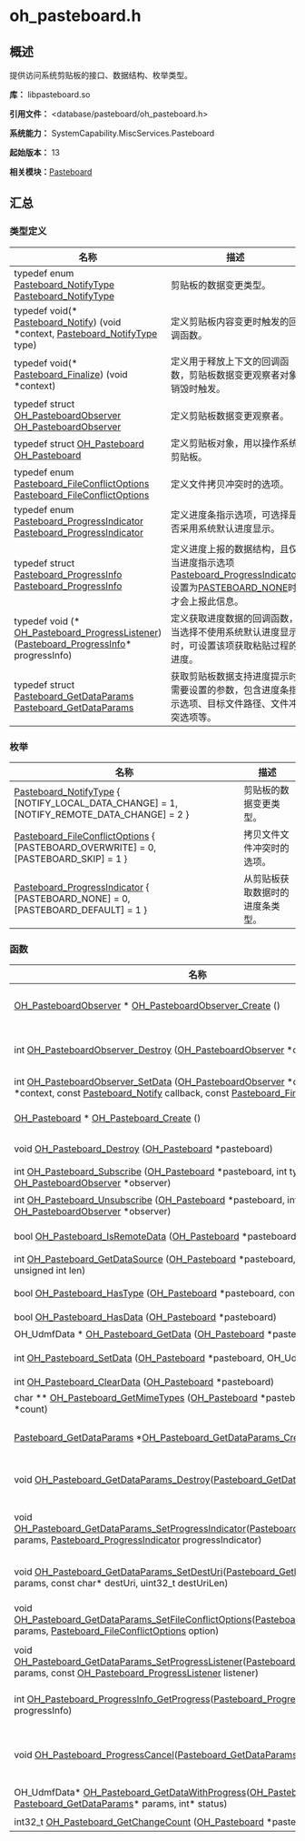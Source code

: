 # oh_pasteboard.h


## 概述

提供访问系统剪贴板的接口、数据结构、枚举类型。 

**库：** libpasteboard.so

**引用文件：** <database/pasteboard/oh_pasteboard.h>

**系统能力：** SystemCapability.MiscServices.Pasteboard

**起始版本：** 13

**相关模块：**[Pasteboard](_pasteboard.md)


## 汇总


### 类型定义

| 名称 | 描述 |
| -------- | -------- |
| typedef enum [Pasteboard_NotifyType](_pasteboard.md#pasteboard_notifytype) [Pasteboard_NotifyType](_pasteboard.md#pasteboard_notifytype) | 剪贴板的数据变更类型。  |
| typedef void(\* [Pasteboard_Notify](_pasteboard.md#pasteboard_notify)) (void \*context, [Pasteboard_NotifyType](_pasteboard.md#pasteboard_notifytype) type) | 定义剪贴板内容变更时触发的回调函数。  |
| typedef void(\* [Pasteboard_Finalize](_pasteboard.md#pasteboard_finalize)) (void \*context) | 定义用于释放上下文的回调函数，剪贴板数据变更观察者对象销毁时触发。  |
| typedef struct [OH_PasteboardObserver](_pasteboard.md#oh_pasteboardobserver) [OH_PasteboardObserver](_pasteboard.md#oh_pasteboardobserver) | 定义剪贴板数据变更观察者。  |
| typedef struct [OH_Pasteboard](_pasteboard.md#oh_pasteboard) [OH_Pasteboard](_pasteboard.md#oh_pasteboard) | 定义剪贴板对象，用以操作系统剪贴板。  |
| typedef enum [Pasteboard_FileConflictOptions](_pasteboard.md#pasteboard_fileconflictoptions) [Pasteboard_FileConflictOptions](_pasteboard.md#pasteboard_fileconflictoptions) | 定义文件拷贝冲突时的选项。 |
| typedef enum [Pasteboard_ProgressIndicator](_pasteboard.md#pasteboard_progressindicator) [Pasteboard_ProgressIndicator](_pasteboard.md#pasteboard_progressindicator) | 定义进度条指示选项，可选择是否采用系统默认进度显示。 |
| typedef struct [Pasteboard_ProgressInfo](_pasteboard.md#pasteboard_progressinfo) [Pasteboard_ProgressInfo](_pasteboard.md#pasteboard_progressinfo) | 定义进度上报的数据结构，且仅当进度指示选项[Pasteboard_ProgressIndicator](_pasteboard.md#pasteboard_progressindicator)设置为[PASTEBOARD_NONE](_pasteboard.md)时才会上报此信息。 |
| typedef void (* [OH_Pasteboard_ProgressListener](_pasteboard.md#oh_pasteboard_progresslistener))([Pasteboard_ProgressInfo](_pasteboard.md#pasteboard_progressinfo)* progressInfo) | 定义获取进度数据的回调函数，当选择不使用系统默认进度显示时，可设置该项获取粘贴过程的进度。 |
| typedef struct [Pasteboard_GetDataParams](_pasteboard.md#pasteboard_getdataparams) [Pasteboard_GetDataParams](_pasteboard.md#pasteboard_getdataparams) | 获取剪贴板数据支持进度提示时需要设置的参数，包含进度条指示选项、目标文件路径、文件冲突选项等。 |


### 枚举

| 名称 | 描述 |
| -------- | -------- |
| [Pasteboard_NotifyType](_pasteboard.md#pasteboard_notifytype) { [NOTIFY_LOCAL_DATA_CHANGE] = 1, [NOTIFY_REMOTE_DATA_CHANGE] = 2 } | 剪贴板的数据变更类型。  |
| [Pasteboard_FileConflictOptions](_pasteboard.md#pasteboard_fileconflictoptions) { [PASTEBOARD_OVERWRITE] = 0, [PASTEBOARD_SKIP] = 1 } | 拷贝文件文件冲突时的选项。 |
| [Pasteboard_ProgressIndicator](_pasteboard.md#pasteboard_progressindicator) { [PASTEBOARD_NONE] = 0, [PASTEBOARD_DEFAULT] = 1 } | 从剪贴板获取数据时的进度条类型。 |


### 函数

| 名称 | 描述 |
| -------- | -------- |
| [OH_PasteboardObserver](_pasteboard.md#oh_pasteboardobserver) \* [OH_PasteboardObserver_Create](_pasteboard.md#oh_pasteboardobserver_create) () | 创建一个剪贴板数据变更观察者[OH_PasteboardObserver](_pasteboard.md#oh_pasteboardobserver)指针及实例对象。  |
| int [OH_PasteboardObserver_Destroy](_pasteboard.md#oh_pasteboardobserver_destroy) ([OH_PasteboardObserver](_pasteboard.md#oh_pasteboardobserver) \*observer) | 销毁剪贴板数据变更观察者[OH_PasteboardObserver](_pasteboard.md#oh_pasteboardobserver)指针指向的实例对象。  |
| int [OH_PasteboardObserver_SetData](_pasteboard.md#oh_pasteboardobserver_setdata) ([OH_PasteboardObserver](_pasteboard.md#oh_pasteboardobserver) \*observer, void \*context, const [Pasteboard_Notify](_pasteboard.md#pasteboard_notify) callback, const [Pasteboard_Finalize](_pasteboard.md#pasteboard_finalize) finalize) | 向剪贴板数据变更观察者设置回调函数。  |
| [OH_Pasteboard](_pasteboard.md#oh_pasteboard) \* [OH_Pasteboard_Create](_pasteboard.md#oh_pasteboard_create) () | 创建剪贴板[OH_Pasteboard](_pasteboard.md#oh_pasteboard)指针及实例对象。  |
| void [OH_Pasteboard_Destroy](_pasteboard.md#oh_pasteboard_destroy) ([OH_Pasteboard](_pasteboard.md#oh_pasteboard) \*pasteboard) | 销毁剪贴板[OH_Pasteboard](_pasteboard.md#oh_pasteboard)实例对象。  |
| int [OH_Pasteboard_Subscribe](_pasteboard.md#oh_pasteboard_subscribe) ([OH_Pasteboard](_pasteboard.md#oh_pasteboard) \*pasteboard, int type, const [OH_PasteboardObserver](_pasteboard.md#oh_pasteboardobserver) \*observer) | 订阅剪贴板的数据变更事件。  |
| int [OH_Pasteboard_Unsubscribe](_pasteboard.md#oh_pasteboard_unsubscribe) ([OH_Pasteboard](_pasteboard.md#oh_pasteboard) \*pasteboard, int type, const [OH_PasteboardObserver](_pasteboard.md#oh_pasteboardobserver) \*observer) | 取消对剪贴板数据变更事件的订阅。  |
| bool [OH_Pasteboard_IsRemoteData](_pasteboard.md#oh_pasteboard_isremotedata) ([OH_Pasteboard](_pasteboard.md#oh_pasteboard) \*pasteboard) | 判断剪贴板中的数据是否来自远端设备。  |
| int [OH_Pasteboard_GetDataSource](_pasteboard.md#oh_pasteboard_getdatasource) ([OH_Pasteboard](_pasteboard.md#oh_pasteboard) \*pasteboard, char \*source, unsigned int len) | 获取剪贴板中数据的数据源。  |
| bool [OH_Pasteboard_HasType](_pasteboard.md#oh_pasteboard_hastype) ([OH_Pasteboard](_pasteboard.md#oh_pasteboard) \*pasteboard, const char \*type) | 判断剪贴板中是否有指定类型的数据。  |
| bool [OH_Pasteboard_HasData](_pasteboard.md#oh_pasteboard_hasdata) ([OH_Pasteboard](_pasteboard.md#oh_pasteboard) \*pasteboard) | 判断剪贴板中是否有数据。  |
| OH_UdmfData \* [OH_Pasteboard_GetData](_pasteboard.md#oh_pasteboard_getdata) ([OH_Pasteboard](_pasteboard.md#oh_pasteboard) \*pasteboard, int \*status) | 获取剪贴板中的数据。  |
| int [OH_Pasteboard_SetData](_pasteboard.md#oh_pasteboard_setdata) ([OH_Pasteboard](_pasteboard.md#oh_pasteboard) \*pasteboard, OH_UdmfData \*data) | 将统一数据对象数据写入剪贴板。  |
| int [OH_Pasteboard_ClearData](_pasteboard.md#oh_pasteboard_cleardata) ([OH_Pasteboard](_pasteboard.md#oh_pasteboard) \*pasteboard) | 清空剪贴板中的数据。  |
| char ** [OH_Pasteboard_GetMimeTypes](_pasteboard.md#oh_pasteboard_getmimetypes) ([OH_Pasteboard](_pasteboard.md#oh_pasteboard) \*pasteboard, unsigned int *count) | 获取剪贴板中的MIME类型。  |
| [Pasteboard_GetDataParams](_pasteboard.md#pasteboard_getdataparams) *[OH_Pasteboard_GetDataParams_Create](_pasteboard.md#oh_pasteboard_getdataparams_create)(void) | 创建剪贴板[Pasteboard_GetDataParams](_pasteboard.md#pasteboard_getdataparams)指针及实例对象。 |
| void [OH_Pasteboard_GetDataParams_Destroy](_pasteboard.md#oh_pasteboard_getdataparams_destroy)([Pasteboard_GetDataParams](_pasteboard.md#pasteboard_getdataparams)* params) | 销毁剪贴板[Pasteboard_GetDataParams](_pasteboard.md#pasteboard_getdataparams)实例对象。 |
| void [OH_Pasteboard_GetDataParams_SetProgressIndicator](_pasteboard.md#oh_pasteboard_getdataparams_setprogressindicator)([Pasteboard_GetDataParams](_pasteboard.md#pasteboard_getdataparams)* params, [Pasteboard_ProgressIndicator](_pasteboard.md#pasteboard_progressindicator) progressIndicator) | 向剪贴板[Pasteboard_GetDataParams](_pasteboard.md#pasteboard_getdataparams)设置进度条指示选项，可选择是否采用系统默认进度显示。 |
| void [OH_Pasteboard_GetDataParams_SetDestUri](_pasteboard.md#oh_pasteboard_getdataparams_setdesturi)([Pasteboard_GetDataParams](_pasteboard.md#pasteboard_getdataparams)* params, const char* destUri, uint32_t destUriLen) | 向剪贴板[Pasteboard_GetDataParams](_pasteboard.md#pasteboard_getdataparams)设置目标路径。 |
| void [OH_Pasteboard_GetDataParams_SetFileConflictOptions](_pasteboard.md#oh_pasteboard_getdataparams_setfileconflictoptions)([Pasteboard_GetDataParams](_pasteboard.md#pasteboard_getdataparams)* params, [Pasteboard_FileConflictOptions](_pasteboard.md#pasteboard_fileconflictoptions) option) | 向剪贴板[Pasteboard_GetDataParams](_pasteboard.md#pasteboard_getdataparams)设置文件拷贝冲突选项。 |
| void [OH_Pasteboard_GetDataParams_SetProgressListener](_pasteboard.md#oh_pasteboard_getdataparams_setprogresslistener)([Pasteboard_GetDataParams](_pasteboard.md#pasteboard_getdataparams)* params, const [OH_Pasteboard_ProgressListener](_pasteboard.md#oh_pasteboard_progresslistener) listener) | 向剪贴板[Pasteboard_GetDataParams](_pasteboard.md#pasteboard_getdataparams)设置进度上报回调函数。 |
| int [OH_Pasteboard_ProgressInfo_GetProgress](_pasteboard.md#oh_pasteboard_progressinfo_getprogress)([Pasteboard_ProgressInfo](_pasteboard.md#pasteboard_progressinfo)* progressInfo) | 通过[Pasteboard_ProgressInfo](_pasteboard.md#pasteboard_progressinfo)获取粘贴进度。 |
| void [OH_Pasteboard_ProgressCancel](_pasteboard.md#oh_pasteboard_progresscancel)([Pasteboard_GetDataParams](_pasteboard.md#pasteboard_getdataparams)* params) | 通过[Pasteboard_GetDataParams](_pasteboard.md#pasteboard_getdataparams)取消正在进行的拷贝粘贴任务。 |
| OH_UdmfData* [OH_Pasteboard_GetDataWithProgress](_pasteboard.md#oh_pasteboard_getdatawithprogress)([OH_Pasteboard](_pasteboard.md#oh_pasteboard)* pasteboard, [Pasteboard_GetDataParams](_pasteboard.md#pasteboard_getdataparams)* params, int* status) | 获取剪贴板的数据以及粘贴进度，不支持对文件夹的拷贝。 |
| int32_t [OH_Pasteboard_GetChangeCount](_pasteboard.md#oh_pasteboard_getchangecount) ([OH_Pasteboard](_pasteboard.md#oh_pasteboard) \*pasteboard) | 获取剪贴板内容的变化次数。  |

